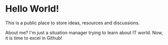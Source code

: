 # Hello World!
This is a public place to store ideas, resources and discussions.

About me? I'm just a situation manager trying to learn about IT world. Now, it is time to excel in Github!
